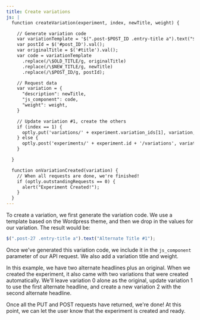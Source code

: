 ```yaml
---
title: Create variations
js: |
  function createVariation(experiment, index, newTitle, weight) {

    // Generate variation code
    var variationTemplate = '$(".post-$POST_ID .entry-title a").text("$NEW_TITLE");';
    var postId = $('#post_ID').val();
    var originalTitle = $('#title').val();
    var code = variationTemplate
      .replace(/\$OLD_TITLE/g, originalTitle)
      .replace(/\$NEW_TITLE/g, newTitle)
      .replace(/\$POST_ID/g, postId);

    // Request data
    var variation = {
      "description": newTitle,
      "js_component": code,
      "weight": weight,
    }

    // Update variation #1, create the others
    if (index == 1) {
      optly.put('variations/' + experiment.variation_ids[1], variation, onVariationCreated);
    } else {
      optly.post('experiments/' + experiment.id + '/variations', variation, onVariationCreated);
    }

  }

  function onVariationCreated(variation) {
    // When all requests are done, we're finished!
    if (optly.outstandingRequests == 0) {
      alert("Experiment Created!");
    }
  }
---
```


To create a variation, we first generate the variation code. We use a template based on the Wordpress theme, and then we drop in the values for our variation. The result would be:

```javascript
$(".post-27 .entry-title a").text("Alternate Title #1");
```

Once we've generated this variation code, we include it in the `js_component` parameter of our API request. We also add a variation title and weight.

In this example, we have two alternate headlines plus an original. When we created the experiment, it also came with two variations that were created automatically. We'll leave variation 0 alone as the original, update variation 1 to use the first alternate headline, and create a new variation 2 with the second alternate headline.

Once all the PUT and POST requests have returned, we're done! At this point, we can let the user know that the experiment is created and ready.
